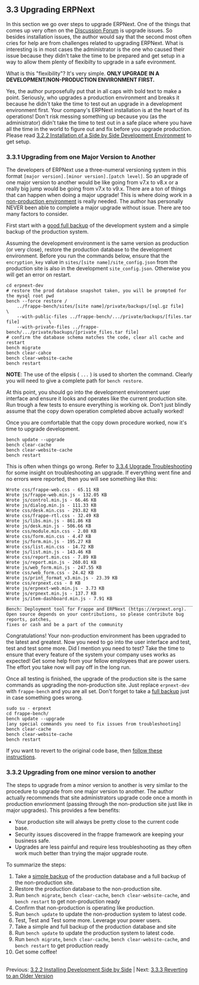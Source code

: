 ## 3.3 Upgrading ERPNext

In this section we go over steps to upgrade ERPNext. One of the things that comes up very often on the [Discussion Forum](https://discuss.erpnext.com/ "ERPNext Discussion Forum") is upgrade issues. So besides installation issues, the author would say that the second most often cries for help are from challenges related to upgrading ERPNext. What is interesting is in most cases the administrator is the one who caused their issue because they didn't take the time to be prepared and get setup in a way to allow them plenty of flexibilty to upgrade in a safe evironment.

What is this "flexibility"?  It's very simple. **ONLY UPGRADE IN A DEVELOPMENT/NON-PRODUCTION ENVIRONMENT FIRST.**

Yes, the author purposefully put that in all caps with bold text to make a point. Seriously, who upgrades a production environment and breaks it because he didn't take the time to test out an upgrade in a development environment first. Your company's ERPNext installation is at the heart of its operations! Don't risk messing something up because you (as the administrator) didn't take the time to test out in a safe place where you have all the time in the world to figure out and fix before you upgrade production. Please read [3.2.2 Installation of a Side by Side Development Environment](install-dev.md "Installation of a Side by Side Development Environment") to get setup.

### 3.3.1 Upgrading from one Major Version to Another

The developers of ERPNext use a three-numeral versioning system in this format `[major version].[minor version].[patch level]`. So an upgrade of one major version to another would be like going from v7.x to v8.x or a really big jump would be going from v7.x to v9.x.  There are a ton of things that can happen when doing a major upgrade! This is where doing work in a [non-production environment](install-dev.md "Installation of a Side by Side Development Environment") is really needed. The author has personally NEVER been able to complete a major upgrade without issue. There are too many factors to consider.

First start with a [good full backup](backup.md "Backing up ERPNext") of the development system and a simple backup of the production system.
    
Assuming the development environment is the same version as production (or very close), restore the production database to the development environment. Before you run the commands below, ensure that the `encryption_key` value in  `sites/[site name]/site_config.json` from the production site is also in the development `site_config.json`. Otherwise you will get an error on restart.

    cd erpnext-dev
    # restore the prod database snapshot taken, you will be prompted for the mysql root pwd
    bench --force restore /
        ../frappe-bench/sites/[site name]/private/backups/[sql.gz file]                    \
        --with-public-files ../frappe-bench/.../private/backups/[files.tar file]           \     
        --with-private-files ../frappe-bench/.../private/backups/[private_files.tar file]
    # confirm the database schema matches the code, clear all cache and restart
    bench migrate
    bench clear-cahce
    bench clear-website-cache
    bench restart

**NOTE**: The use of the elipsis ( `...` ) is used to shorten the command. Clearly you will need to give a complete path for `bench restore`.

At this point, you should go into the development environment user interface and ensure it looks and operates like the current production site. Run trough a few tests to ensure everything is working ok. Don't just blindly assume that the copy down operation completed above actually worked!

Once you are comfortable that the copy down procedure worked, now it's time to upgrade development.

    bench update --upgrade
    bench clear-cache
    bench clear-website-cache
    bench restart

This is often when things go wrong. Refer to [3.3.4 Upgrade Troubleshooting](upgrade-trouble.md "Upgrade Troubleshooting") for some insight on troubleshooting an upgrade. If everything went fine and no errors were reported, then you will see something like this:

    Wrote css/frappe-web.css - 65.11 KB
    Wrote js/frappe-web.min.js - 132.05 KB
    Wrote js/control.min.js - 66.46 KB
    Wrote js/dialog.min.js - 111.33 KB
    Wrote css/desk.min.css - 293.82 KB
    Wrote css/frappe-rtl.css - 32.49 KB
    Wrote js/libs.min.js - 861.86 KB
    Wrote js/desk.min.js - 506.66 KB
    Wrote css/module.min.css - 2.08 KB
    Wrote css/form.min.css - 4.47 KB
    Wrote js/form.min.js - 195.27 KB
    Wrote css/list.min.css - 14.72 KB
    Wrote js/list.min.js - 143.46 KB
    Wrote css/report.min.css - 7.89 KB
    Wrote js/report.min.js - 260.01 KB
    Wrote js/web_form.min.js - 247.55 KB
    Wrote css/web_form.css - 24.42 KB
    Wrote js/print_format_v3.min.js - 23.39 KB
    Wrote css/erpnext.css - 8 KB
    Wrote js/erpnext-web.min.js - 3.73 KB
    Wrote js/erpnext.min.js - 137.7 KB
    Wrote js/item-dashboard.min.js - 7.91 KB
    ________________________________________________________________________________
    Bench: Deployment tool for Frappe and ERPNext (https://erpnext.org).
    Open source depends on your contributions, so please contribute bug reports, patches,
    fixes or cash and be a part of the community

Congratulations! Your non-production environment has been upgraded to the latest and greatest. Now you need to go into the user interface and test, test and test some more. Did I mention you need to test? Take the time to ensure that every feature of the system your company uses works as expected! Get some help from your fellow employees that are power users. The effort you take now will pay off in the long run.

Once all testing is finished, the upgrade of the production site is the same commands as upgrading the non-production site. Just replace `erpnext-dev` with `frappe-bench` and you are all set. Don't forget to take a [full backup](backup.md "Backing Up ERPNext") just in case something goes wrong.

    sudo su - erpnext
    cd frappe-bench/
    bench update --upgrade
    [any special commands you need to fix issues from troubleshooting]
    bench clear-cache
    bench clear-website-cache
    bench restart

If you want to revert to the original code base, then [follow these instructions](revert.md "Reverting to an Older Version").

### 3.3.2 Upgrading from one minor version to another

The steps to upgrade from a minor version to another is very similar to the procedure to upgrade from one major version to another. The author actually recommends that site administrators upgrade code once a month in production envrionment (passing through the non-production site just like in major upgrades). This provides a few benefits:

* Your production site will always be pretty close to the current code base.
* Security issues discovered in the frappe framework are keeping your business safe.
* Upgrades are less painful and require less troubleshooting as they often work much better than trying the major upgrade route.

To summarize the steps:

1. Take a [simple backup](backup.md) of the production database and a full backup of the non-production site.
1. Restore the production database to the non-production site.
1. Run `bench migrate`, `bench clear-cache`, `bench clear-website-cache`, and `bench restart` to get non-production ready
1. Confirm that non-production is operating like production.
1. Run `bench update` to update the non-production system to latest code.
1. Test, Test and Test some more. Leverage your power users.
1. Take a simple and full backup of the production database and site
1. Run `bench update` to update the production system to latest code.
1. Run `bench migrate`, `bench clear-cache`, `bench clear-website-cache`, and `bench restart` to get production ready
1. Get some coffee!<br /><br />

Previous: [3.2.2 Installing Development Side by Side](install-dev.md "nstallation of a Side by Side Development Environment") | Next: [3.3.3 Reverting to an Older Version](revert.md "Reverting to an Older Version")
